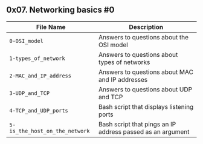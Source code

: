 ## 0x07. Networking basics #0

| File Name | Description     |
| ------------ | ------------    |
| `0-OSI_model` | Answers to questions about the OSI model |
| `1-types_of_network` | Answers to questions about types of networks |
| `2-MAC_and_IP_address` | Answers to questions about MAC and IP addresses |
| `3-UDP_and_TCP` | Answers to questions about UDP and TCP |
| `4-TCP_and_UDP_ports` | Bash script that displays listening ports |
| `5-is_the_host_on_the_network` | Bash script that pings an IP address passed as an argument |
